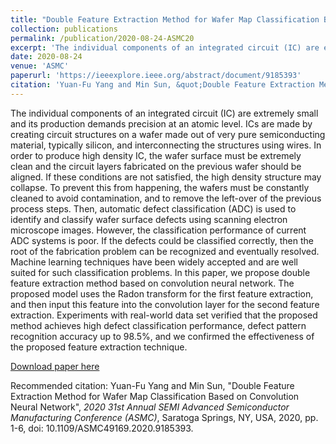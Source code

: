 ```yaml
---
title: "Double Feature Extraction Method for Wafer Map Classification Based on Convolution Neural Network"
collection: publications
permalink: /publication/2020-08-24-ASMC20
excerpt: 'The individual components of an integrated circuit (IC) are extremely small and its production demands precision at an atomic level. ICs are made by creating circuit structures on a wafer made out of very pure semiconducting material, typically silicon, and interconnecting the structures using wires. In order to produce high density IC, the wafer surface must be extremely clean and the circuit layers fabricated on the previous wafer should be aligned. If these conditions are not satisfied, the high density structure may collapse. To prevent this from happening, the wafers must be constantly cleaned to avoid contamination, and to remove the left-over of the previous process steps. Then, automatic defect classification (ADC) is used to identify and classify wafer surface defects using scanning electron microscope images. However, the classification performance of current ADC systems is poor. If the defects could be classified correctly, then the root of the fabrication problem can be recognized and eventually resolved. Machine learning techniques have been widely accepted and are well suited for such classification problems. In this paper, we propose double feature extraction method based on convolution neural network. The proposed model uses the Radon transform for the first feature extraction, and then input this feature into the convolution layer for the second feature extraction. Experiments with real-world data set verified that the proposed method achieves high defect classification performance, defect pattern recognition accuracy up to 98.5%, and we confirmed the effectiveness of the proposed feature extraction technique.'
date: 2020-08-24
venue: 'ASMC'
paperurl: 'https://ieeexplore.ieee.org/abstract/document/9185393'
citation: 'Yuan-Fu Yang and Min Sun, &quot;Double Feature Extraction Method for Wafer Map Classification Based on Convolution Neural Network&quot;, <i>2020 31st Annual SEMI Advanced Semiconductor Manufacturing Conference (ASMC)</i>,  Saratoga Springs, NY, USA, 2020, pp. 1-6, doi: 10.1109/ASMC49169.2020.9185393.'
---
```

The individual components of an integrated circuit (IC) are extremely small and its production demands precision at an atomic level. ICs are made by creating circuit structures on a wafer made out of very pure semiconducting material, typically silicon, and interconnecting the structures using wires. In order to produce high density IC, the wafer surface must be extremely clean and the circuit layers fabricated on the previous wafer should be aligned. If these conditions are not satisfied, the high density structure may collapse. To prevent this from happening, the wafers must be constantly cleaned to avoid contamination, and to remove the left-over of the previous process steps. Then, automatic defect classification (ADC) is used to identify and classify wafer surface defects using scanning electron microscope images. However, the classification performance of current ADC systems is poor. If the defects could be classified correctly, then the root of the fabrication problem can be recognized and eventually resolved. Machine learning techniques have been widely accepted and are well suited for such classification problems. In this paper, we propose double feature extraction method based on convolution neural network. The proposed model uses the Radon transform for the first feature extraction, and then input this feature into the convolution layer for the second feature extraction. Experiments with real-world data set verified that the proposed method achieves high defect classification performance, defect pattern recognition accuracy up to 98.5%, and we confirmed the effectiveness of the proposed feature extraction technique.

[Download paper here](https://ieeexplore.ieee.org/abstract/document/9185393)

Recommended citation: Yuan-Fu Yang and Min Sun, "Double Feature Extraction Method for Wafer Map Classification Based on Convolution Neural Network", <i>2020 31st Annual SEMI Advanced Semiconductor Manufacturing Conference (ASMC)</i>,  Saratoga Springs, NY, USA, 2020, pp. 1-6, doi: 10.1109/ASMC49169.2020.9185393.